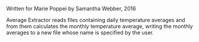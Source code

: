 Written for Marie Poppei by Samantha Webber, 2016

Average Extractor reads files containing daily temperature averages and from them calculates the monthly temperature average, writing the monthly averages to a new file whose name is specified by the user.
